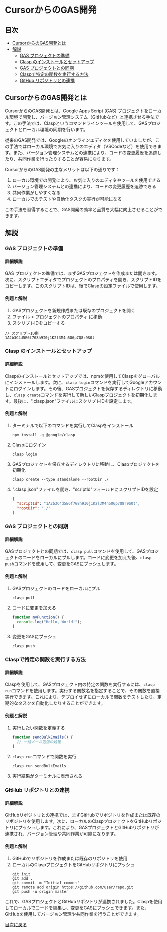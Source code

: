 
# CursorからのGAS開発

<a id="table-of-contents"></a>
## 目次
- [CursorからのGAS開発とは](#introduction)
- [解説](#explanation)
  - [GAS プロジェクトの準備](#gas-project-setup)
  - [Clasp のインストールとセットアップ](#clasp-setup)
  - [GAS プロジェクトとの同期](#gas-sync)
  - [Claspで特定の関数を実行する方法](#clasp-run-function)
  - [GitHub リポジトリとの連携](#github-integration)

<a id="introduction"></a>
## CursorからのGAS開発とは

CursorからのGAS開発とは、Google Apps Script (GAS) プロジェクトをローカル環境で開発し、バージョン管理システム（GitHubなど）と連携させる手法です。この手法では、Claspというコマンドラインツールを使用して、GASプロジェクトとローカル環境の同期を行います。

従来のGAS開発では、Googleのオンラインエディタを使用していましたが、この手法ではローカル環境でお気に入りのエディタ（VSCodeなど）を使用できます。また、バージョン管理システムとの連携により、コードの変更履歴を追跡したり、共同作業を行ったりすることが容易になります。

CursorからのGAS開発の主なメリットは以下の通りです：

1. ローカル環境での開発により、お気に入りのエディタやツールを使用できる
2. バージョン管理システムとの連携により、コードの変更履歴を追跡できる
3. 共同作業がしやすくなる
4. ローカルでのテストや自動化タスクの実行が可能になる

この手法を習得することで、GAS開発の効率と品質を大幅に向上させることができます。

<a id="explanation"></a>
## 解説

<a id="gas-project-setup"></a>
### GAS プロジェクトの準備

#### 詳細解説
GAS プロジェクトの準備では、まずGASプロジェクトを作成または開きます。次に、スクリプトエディタでプロジェクトのプロパティを開き、スクリプトIDをコピーします。このスクリプトIDは、後でClaspの設定ファイルで使用します。

#### 例題と解説
1. GASプロジェクトを新規作成または既存のプロジェクトを開く
2. ファイル > プロジェクトのプロパティ に移動
3. スクリプトIDをコピーする

```
// スクリプトID例
1A2b3C4d5E6f7G8h9I0j1K2l3M4n5O6p7Q8r9S0t
```

<a id="clasp-setup"></a>
### Clasp のインストールとセットアップ

#### 詳細解説
Claspのインストールとセットアップでは、npmを使用してClaspをグローバルにインストールします。次に、`clasp login`コマンドを実行してGoogleアカウントにログインします。その後、GASプロジェクトを保存するディレクトリに移動し、`clasp create`コマンドを実行して新しいClaspプロジェクトを初期化します。最後に、".clasp.json"ファイルにスクリプトIDを設定します。

#### 例題と解説
1. ターミナルで以下のコマンドを実行してClaspをインストール
   ```
   npm install -g @google/clasp
   ```

2. Claspにログイン
   ```
   clasp login
   ```

3. GASプロジェクトを保存するディレクトリに移動し、Claspプロジェクトを初期化
   ```
   clasp create --type standalone --rootDir ./
   ```

4. ".clasp.json"ファイルを開き、"scriptId"フィールドにスクリプトIDを設定
   ```json
   {
     "scriptId": "1A2b3C4d5E6f7G8h9I0j1K2l3M4n5O6p7Q8r9S0t",
     "rootDir": "./"
   }
   ```

<a id="gas-sync"></a>
### GAS プロジェクトとの同期

#### 詳細解説
GASプロジェクトとの同期では、`clasp pull`コマンドを使用して、GASプロジェクトのコードをローカルにプルします。コードに変更を加えた後、`clasp push`コマンドを使用して、変更をGASにプッシュします。

#### 例題と解説
1. GASプロジェクトのコードをローカルにプル
   ```
   clasp pull
   ```

2. コードに変更を加える
   ```js
   function myFunction() {
     console.log("Hello, World!");
   }
   ```

3. 変更をGASにプッシュ
   ```
   clasp push
   ```

<a id="clasp-run-function"></a>
### Claspで特定の関数を実行する方法

#### 詳細解説
Claspを使用して、GASプロジェクト内の特定の関数を実行するには、`clasp run`コマンドを使用します。実行する関数名を指定することで、その関数を直接実行できます。これにより、デプロイせずにローカルで関数をテストしたり、定期的なタスクを自動化したりすることができます。

#### 例題と解説
1. 実行したい関数を定義する
   ```js
   function sendBulkEmails() {
     // 一括メール送信の処理
   }
   ```

2. `clasp run`コマンドで関数を実行
   ```
   clasp run sendBulkEmails
   ```

3. 実行結果がターミナルに表示される

<a id="github-integration"></a>
### GitHub リポジトリとの連携

#### 詳細解説
GitHubリポジトリとの連携では、まずGitHubでリポジトリを作成または既存のリポジトリを使用します。次に、ローカルのClaspプロジェクトをGitHubリポジトリにプッシュします。これにより、GASプロジェクトとGitHubリポジトリが連携され、バージョン管理や共同作業が可能になります。

#### 例題と解説
1. GitHubでリポジトリを作成または既存のリポジトリを使用
2. ローカルのClaspプロジェクトをGitHubリポジトリにプッシュ
   ```
   git init
   git add .
   git commit -m "Initial commit"
   git remote add origin https://github.com/user/repo.git
   git push -u origin master
   ```

これで、GASプロジェクトとGitHubリポジトリが連携されました。Claspを使用してローカルでコードを編集し、変更をGASにプッシュできます。また、GitHubを使用してバージョン管理や共同作業を行うことができます。

[目次に戻る](#table-of-contents)